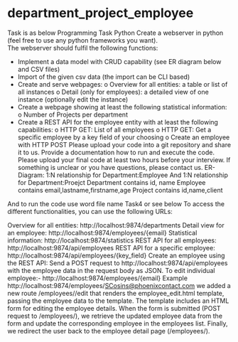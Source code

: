 # department_project_employee

Task is as below 
Programming Task Python
Create a webserver in python (feel free to use any python frameworks you want).  
The webserver should fulfil the following functions:
-	Implement a data model with CRUD capability (see ER diagram below and CSV files)
-	Import of the given csv data (the import can be CLI based)
-	Create and serve webpages:
o	Overview for all entities: a table or list of all instances
o	Detail (only for employees): a detailed view of one instance (optionally edit the instance)
-	Create a webpage showing at least the following statistical information:
o	Number of Projects per department
-	Create a REST API for the employee entity with at least the following capabilities:
o	HTTP GET: List of all employees
o	HTTP GET: Get a specific employee by a key field of your choosing
o	Create an employee with HTTP POST
Please upload your code into a git repository and share it to us. Provide a documentation how to run and execute the code. Please upload your final code at least two hours before your interview.
If something is unclear or you have questions, please contact us.
ER-Diagram: 1:N relationship for Department:Employee
	And 1:N relationship for Department:Proejct
Department contains id, name
Employee contains email,lastname,firstname,age
Project contains id,name,client


And to run the code use word file name Task4 or see below 
To access the different functionalities, you can use the following URLs:

Overview for all entities: http://localhost:9874/departments
Detail view for an employee: http://localhost:9874/employees/{email}
Statistical information: http://localhost:9874/statistics
REST API for all employees: http://localhost:9874/api/employees
REST API for a specific employee: http://localhost:9874/api/employees/{key_field}
Create an employee using the REST API: Send a POST request to http://localhost:9874/api/employees with the employee data in the request body as JSON.
To edit individual employee:- http://localhost:9874/employees/{email}
 Example http://localhost:9874/employees/SCosins@phoenixcontact.com
we added a new route /employees/<email>/edit that renders the employee_edit.html template, passing the employee data to the template. The template includes an HTML form for editing the employee details.
When the form is submitted (POST request to /employees/<email>), we retrieve the updated employee data from the form and update the corresponding employee in the employees list. Finally, we redirect the user back to the employee detail page (/employees/<email>).



